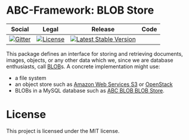 # ABC-Framework: BLOB Store

<table>
<thead>
<tr>
<th>Social</th>
<th>Legal</th>
<th>Release</th>
<th>Code</th>
</tr>
</thead>
<tbody>
<tr>
<td>
<a href="https://gitter.im/SetBased/php-abc?utm_source=badge&utm_medium=badge&utm_campaign=pr-badge"><img src="https://badges.gitter.im/SetBased/php-abc.svg" alt="Gitter"/></a>
</td>
<td>
<a href="https://packagist.org/packages/setbased/abc-blob-store"><img src="https://poser.pugx.org/setbased/abc-blob-store/license" alt="License"/></a>
</td>
<td>
<a href="https://packagist.org/packages/setbased/abc-blob-store"><img src="https://poser.pugx.org/setbased/abc-blob-store/v/stable" alt="Latest Stable Version"/></a>
</td>
</tr>
</tbody>
</table>

This package defines an interface for storing and retrieving documents, images, objects, or any other data which we, since we are database enthusiasts, call [BLOB](https://en.wikipedia.org/wiki/Binary_large_object)s. A concrete implementation might use:
* a file system
* an object store such as [Amazon Web Services S3](https://en.wikipedia.org/wiki/Amazon_S3) or [OpenStack](https://en.wikipedia.org/wiki/OpenStack#Swift)
* BLOBs in a MySQL database such as [ABC BLOB BLOB Store](https://github.com/SetBased/php-abc-blob-blob-store).

# License

This project is licensed under the MIT license.

